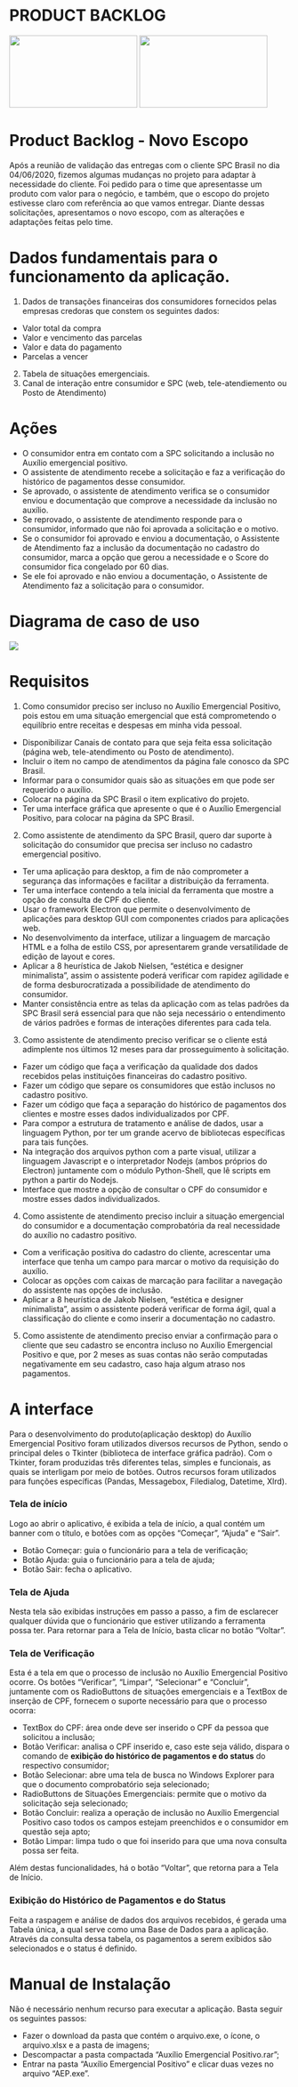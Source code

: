 
# PRODUCT BACKLOG
<img src="https://raw.githubusercontent.com/marciosousa4/projeto-integrador/71c81031765f289e50ca9f34ab6ba9d5d0db86b3/image-article-agile-basics-illustration2_0.png" width="230" height="130" /> <img src="https://raw.githubusercontent.com/marciosousa4/projeto-integrador/376d71b42da02278e03b7af2472d9488a8f6bcf2/Logo%20auxilio%20emergencial.jpg" width="230" height="130" />


# Product Backlog - Novo Escopo
Após a reunião de validação das entregas com o cliente SPC Brasil no dia 04/06/2020, fizemos algumas mudanças no projeto para adaptar à necessidade do cliente. Foi pedido para o time que apresentasse um produto com valor para o negócio, e também, que o escopo do projeto estivesse claro com referência ao que vamos entregar. Diante dessas solicitações, apresentamos o novo escopo, com as alterações e adaptações feitas pelo time.

# Dados fundamentais para o funcionamento da aplicação.
1.  Dados de transações financeiras dos consumidores fornecidos pelas empresas credoras que constem os seguintes dados:
* Valor total da compra
* Valor e vencimento das parcelas
* Valor e data do pagamento 
* Parcelas a vencer
2.  Tabela de situações emergenciais. 
3. Canal de interação entre consumidor e SPC (web, tele-atendiemento ou Posto de Atendimento) 
 
 # Ações
- O consumidor entra em contato com a SPC solicitando a inclusão no Auxílio emergencial positivo.
- O assistente de atendimento recebe a solicitação e faz a verificação do histórico de pagamentos desse consumidor. 
- Se aprovado, o assistente de atendimento verifica se o consumidor enviou e documentação que comprove a necessidade da inclusão no auxílio. 
- Se reprovado, o assistente de atendimento responde para o consumidor, informado que não foi aprovada a solicitação e o motivo. 
- Se o consumidor foi aprovado e enviou a documentação, o Assistente de Atendimento faz a inclusão da documentação no cadastro do consumidor, marca a opção que gerou a necessidade e o Score do consumidor fica congelado por 60 dias.
- Se ele foi aprovado e não enviou a documentação, o Assistente de Atendimento faz a solicitação para o consumidor.

# Diagrama de caso de uso
![](https://raw.githubusercontent.com/marciosousa4/projeto-integrador/3bafc8f59cce9b46f4e6173ae71330dc82df095e/diagrama%20de%20caso%20de%20uso.jpg)

# Requisitos 

1.	Como consumidor preciso ser incluso no Auxílio Emergencial Positivo, pois estou em uma situação emergencial que está comprometendo o equilíbrio entre receitas e despesas em minha vida pessoal.
*	Disponibilizar Canais de contato para que seja feita essa solicitação (página web, tele-atendimento ou Posto de atendimento). 
* Incluir o item no campo de atendimentos da página fale conosco da SPC Brasil. 
*	Informar para o consumidor quais são as situações em que pode ser requerido o auxílio. 
* Colocar na página da SPC Brasil o item explicativo do projeto. 
*	Ter uma interface gráfica que apresente o que é o Auxílio Emergencial Positivo, para colocar na página da SPC Brasil. 

2.	Como assistente de atendimento da SPC Brasil, quero dar suporte à solicitação do consumidor que precisa ser incluso no cadastro emergencial positivo.
*	Ter uma aplicação para desktop, a fim de não comprometer a segurança das informações e facilitar a distribuição da ferramenta.
*	Ter uma interface contendo a tela inicial da ferramenta que mostre a opção de consulta de CPF do cliente.
*	Usar o framework Electron que permite o desenvolvimento de aplicações para desktop GUI com componentes criados para aplicações web.
*	No desenvolvimento da interface, utilizar a linguagem de marcação HTML e a folha de estilo CSS, por apresentarem grande versatilidade de edição de layout e cores.
*	Aplicar a 8 heurística de Jakob Nielsen, “estética e designer minimalista”, assim o assistente poderá verificar com rapidez agilidade e de forma desburocratizada a possibilidade de atendimento do consumidor. 
*	Manter consistência entre as telas da aplicação com as telas padrões da SPC Brasil será essencial para que não seja necessário o entendimento de vários padrões e formas de interações diferentes para cada tela. 

3.	Como assistente de atendimento preciso verificar se o cliente está adimplente nos últimos 12 meses para dar prosseguimento à solicitação.
* Fazer um código que faça a verificação da qualidade dos dados recebidos pelas instituições financeiras do cadastro positivo.
*	Fazer um código que separe os consumidores que estão inclusos no cadastro positivo. 
*	Fazer um código que faça a separação do histórico de pagamentos dos clientes e mostre esses dados individualizados por CPF. 
*	Para compor a estrutura de tratamento e análise de dados, usar a linguagem Python, por ter um grande acervo de bibliotecas específicas para tais funções.
*	Na integração dos arquivos python com a parte visual, utilizar a linguagem Javascript e o interpretador Nodejs (ambos próprios do Electron) juntamente com o módulo Python-Shell, que lê scripts em python a partir do Nodejs.
*	Interface que mostre a opção de consultar o CPF do consumidor e mostre esses dados individualizados. 
4.	Como assistente de atendimento preciso incluir a situação emergencial do consumidor e a documentação comprobatória da real necessidade do auxílio no cadastro positivo. 
*	Com a verificação positiva do cadastro do cliente, acrescentar uma interface que tenha um campo para marcar o motivo da requisição do auxílio.
*	Colocar as opções com caixas de marcação para facilitar a navegação do assistente nas opções de inclusão. 
*	Aplicar a 8 heurística de Jakob Nielsen, “estética e designer minimalista”, assim o assistente poderá verificar de forma ágil, qual a classificação do cliente e como inserir a documentação no cadastro. 
5.	Como assistente de atendimento preciso enviar a confirmação para o cliente que seu cadastro se encontra incluso no Auxílio Emergencial Positivo e que, por 2 meses as suas contas não serão computadas negativamente em seu cadastro, caso haja algum atraso nos pagamentos.

# A interface
Para o desenvolvimento do produto(aplicação desktop) do Auxílio Emergencial Positivo foram utilizados diversos recursos de Python, sendo o principal deles o Tkinter (biblioteca de interface gráfica padrão). Com o Tkinter, foram produzidas três diferentes telas, simples e funcionais, as quais se interligam por meio de botões. Outros recursos foram utilizados para funções específicas (Pandas, Messagebox, Filedialog, Datetime, Xlrd).

### Tela de início

Logo ao abrir o aplicativo, é exibida a tela de início, a qual contém um banner com o título, e botões com as opções “Começar”, “Ajuda” e “Sair”.

* Botão Começar: guia o funcionário para a tela de verificação;
* Botão Ajuda: guia o funcionário para a tela de ajuda;
* Botão Sair: fecha o aplicativo.

### Tela de Ajuda

Nesta tela são exibidas instruções em passo a passo, a fim de esclarecer qualquer dúvida que o funcionário que estiver utilizando a ferramenta possa ter. Para retornar para a Tela de Início, basta clicar no botão “Voltar”.

### Tela de Verificação
Esta é a tela em que o processo de inclusão no Auxílio Emergencial Positivo ocorre. Os botões “Verificar”, “Limpar”, “Selecionar” e “Concluir”, juntamente com os RadioButtons de situações emergenciais e a TextBox de inserção de CPF, fornecem o suporte necessário para que o processo ocorra:

* TextBox do CPF: área onde deve ser inserido o CPF da pessoa que solicitou a inclusão;
* Botão Verificar: analisa o CPF inserido e, caso este seja válido, dispara o comando de **exibição do histórico de pagamentos e do status** do respectivo consumidor;
* Botão Selecionar: abre uma tela de busca no Windows Explorer para que o documento comprobatório seja selecionado;
* RadioButtons de Situações Emergenciais: permite que o motivo da solicitação seja selecionado;
* Botão Concluir: realiza a operação de inclusão no Auxílio Emergencial Positivo caso todos os campos estejam preenchidos e o consumidor em questão seja apto;
* Botão Limpar: limpa tudo o que foi inserido para que uma nova consulta possa ser feita.

Além destas funcionalidades, há o botão “Voltar”, que retorna para a Tela de Início.

### Exibição do Histórico de Pagamentos e do Status

Feita a raspagem e análise de dados dos arquivos recebidos, é gerada uma Tabela única, a qual serve como uma Base de Dados para a aplicação. Através da consulta dessa tabela, os pagamentos a serem exibidos são selecionados e o status é definido.

# Manual de Instalação

Não é necessário nenhum recurso para executar a aplicação. Basta seguir os seguintes passos:
* Fazer o download da pasta que contém o arquivo.exe, o ícone, o arquivo.xlsx e a pasta de imagens;
* Descompactar a pasta compactada “Auxílio Emergencial Positivo.rar”;
* Entrar na pasta “Auxílio Emergencial Positivo” e clicar duas vezes no arquivo “AEP.exe”.

